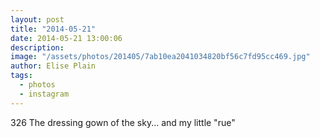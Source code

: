 ```yaml
---
layout: post
title: "2014-05-21"
date: 2014-05-21 13:00:06
description: 
image: "/assets/photos/201405/7ab10ea2041034820bf56c7fd95cc469.jpg"
author: Elise Plain
tags: 
  - photos
  - instagram
---
```


326 The dressing gown of the sky... and my little &#34;rue&#34;
<p></p>
